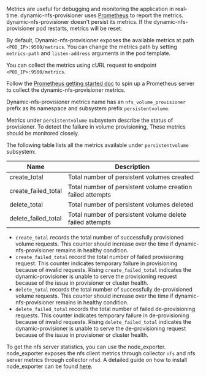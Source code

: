 Metrics are useful for debugging and monitoring the application in real-time. dynamic-nfs-provisioner uses [Prometheus](https://github.com/prometheus/prometheus) to report the metrics. dynamic-nfs-provisioner doesn't persist its metrics. If the dynamic-nfs-provisioner pod restarts, metrics will be reset.

By default, Dynamic-nfs-provisioner exposes the available metrics at path `<POD_IP>:9500/metrics`. You can change the metrics path by setting `metrics-path` and `listen-address` arguments in the pod template.

You can collect the metrics using cURL request to endpoint `<POD_IP>:9500/metrics`.

Follow the [Prometheus getting started doc](https://prometheus.io/docs/prometheus/latest/getting_started/) to spin up a Prometheus server to collect the dynamic-nfs-provisioner metrics.

Dynamic-nfs-provisioner metrics name has an `nfs_volume_provisioner` prefix as its namespace and subsystem prefix `persistentvolume`.

Metrics under `persistentvolume` subsystem describe the status of provisioner. To detect the failure in volume provisioning, These metrics should be monitored closely.

The following table lists all the metrics available under `persistentvolume` subsystem:

| Name | Description |
| ---- | ----------- |
| create_total | Total number of persistent volumes created |
| create_failed_total | Total number of persistent volume creation failed attempts |
| delete_total | Total number of persistent volumes deleted |
| delete_failed_total | Total number of persistent volume delete failed attempts |

- `create_total` records the total number of successfully provisioned volume requests. This counter should increase over the time if dynamic-nfs-provisioner remains in healthy condition.
- `create_failed_total` record the total number of failed provisioning request. This counter indicates temporary failure in provisioning because of invalid requests. Rising `create_failed_total` indicates the dynamic-provisioner is unable to serve the provisioning request because of the issue in provisioner or cluster health.
- `delete_total` records the total number of successfully de-provisioned volume requests. This counter should increase over the time if dynamic-nfs-provisioner remains in healthy condition.
- `delete_failed_total` records the total number of failed de-provisioning requests. This counter indicates temporary failure in de-provisioning because of invalid requests. Rising `delete_failed_total` indicates the dynamic-provisioner is unable to serve the de-provisioning request because of the issue in provisioner or cluster health.


To get the nfs server statistics, you can use the node_exporter. node_exporter exposes the nfs client metrics through collector `nfs` and nfs server metrics through collector `nfsd`. A detailed guide on how to install node_exporter can be found [here](https://prometheus.io/docs/guides/node-exporter/).


